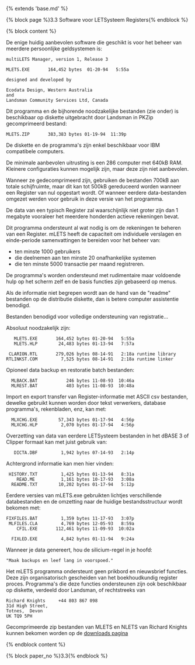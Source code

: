 {% extends 'base.md' %}

{% block page %}3.3  Software voor LETSysteem Registers{% endblock %}

{% block content %}

De enige huidig aanbevolen software die geschikt is voor het beheer van meerdere
persoonlijke geldsystemen is:

    multiLETS Manager, version 1, Release 3

    MLETS.EXE       164,452 bytes  01-20-94   5:55a

    designed and developed by 

    Ecodata Design, Western Australia
    and 
    Landsman Community Services Ltd, Canada

Dit programma en de bijhorende noodzakelijke bestanden (zie onder) is
beschikbaar op diskette uitgebracht door Landsman in PKZip gecomprimeerd
bestand:

    MLETS.ZIP       383,383 bytes 01-19-94  11:39p

De diskette en de programma's zijn enkel beschikbaar voor IBM compatibele computers.

De minimale aanbevolen uitrusting is een 286 computer met 640kB RAM.
Kleinere configuraties kunnen mogelijk zijn, maar deze zijn niet aanbevolen.

Wanneer ze gedecomprimeerd zijn, gebruiken de bestanden 700kB aan totale schijfruimte,
maar dit kan tot 500kB gereduceerd worden wanneer een Register van nul opgestart
wordt. Of wanneer eerdere data-bestanden omgezet werden voor gebruik in deze versie
van het programma.

De data van een typisch Register zal waarschijnlijk niet groter zijn dan 1 megabyte
vooraleer het meerdere honderden actieve rekeningen bevat.

Dit programma ondersteunt al wat nodig is om de rekeningen te beheren van een
Register. mLETS heeft de capaciteit om individuele verslagen en einde-periode
samenvattingen te bereiden voor het beheer van:

* ten minste 1000 gebruikers
* die deelnemen aan ten minste 20 onafhankelijke systemen
* die ten minste 5000 transactie per maand registreren.

De programma's worden ondersteund met rudimentaire maar voldoende hulp op het
scherm zelf en de basis functies zijn gebaseerd op menus.

Als de informatie niet begrepen wordt aan de hand van de "readme" bestanden
op de distributie diskette, dan is betere computer assistentie benodigd.

Bestanden benodigd voor volledige ondersteuning van registratie...

Absoluut noodzakelijk zijn:

       MLETS.EXE       164,452 bytes 01-20-94   5:55a
       MLETS.HLP        24,483 bytes 01-13-94   7:57a

     CLARION.RTL       279,026 bytes 08-14-91   2:18a runtime library
    RTLINKST.COM         7,525 bytes 08-14-91   2:18a runtime linker

Opioneel data backup en restoratie batch bestanden:

      MLBACK.BAT           246 bytes 11-08-93  10:46a
      MLREST.BAT           403 bytes 11-08-93  10:48a

Import en export transfer van Register-informatie met ASCII csv bestanden, dewelke
gebruikt kunnen worden door tekst verwerkers, database programma's, rekenbladen, enz,
kan met:

      MLXCHG.EXE        57,343 bytes 01-17-94   4:56p
      MLXCHG.HLP         2,070 bytes 01-17-94   4:56p

Overzetting van data van eerdere LETSysteem bestanden in het dBASE 3 of Clipper
formaat kan met juist gebruik van:

       DICTA.DBF         1,942 bytes 07-14-93   2:14p

Achtergrond informatie kan men hier vinden:

     HISTORY.TXT         1,425 bytes 01-13-94   8:31a
        READ.ME          1,161 bytes 10-17-93   3:08a
      README.TXT        10,202 bytes 01-17-94   5:12p

Eerdere versies van mLETS.exe gebruikten lichtjes verschillende databestanden en
de omzetting naar de huidige bestandsstructuur wordt bekomen met:

    FIXFILES.BAT         1,359 bytes 11-17-93   3:07p
     MLFILES.CLA         4,769 bytes 12-05-93   8:59a
        CFIL.EXE       112,461 bytes 11-09-93  10:02a

      FIXLED.EXE         4,842 bytes 01-11-94   9:24a                                                                

Wanneer je data genereert, hou de silicium-regel in je hoofd:

    "Maak backups en leef lang in voorspoed."

Het mLETS programma ondersteunt geen prikbord en nieuwsbrief functies. Deze
zijn organisatorisch gescheiden van het boekhoudkundig register proces.
Programma's die deze functies ondersteunen zijn ook beschikbaar op diskette,
verdeeld door Landsman, of rechtstreeks van

    Richard Knights     +44 803 867 098
    31d High Street,
    Totnes,  Devon 
    UK TQ9 5PH

Gecomprimeerde zip bestanden van MLETS en NLETS van Richard Knights kunnen
bekomen worden op de [downloads pagina](http://archive.lets.net/gmlet/zips/index.html)

{% endblock content %}

{% block paper_no %}3.3{% endblock %}

